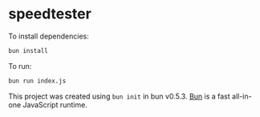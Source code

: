 # speedtester

To install dependencies:

```bash
bun install
```

To run:

```bash
bun run index.js
```

This project was created using `bun init` in bun v0.5.3. [Bun](https://bun.sh) is a fast all-in-one JavaScript runtime.
